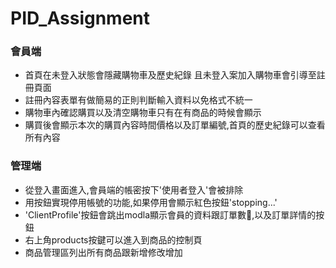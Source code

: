 # PID_Assignment
 ### 會員端
 - 首頁在未登入狀態會隱藏購物車及歷史紀錄 且未登入案加入購物車會引導至註冊頁面
 - 註冊內容表單有做簡易的正則判斷輸入資料以免格式不統一
 - 購物車內確認購買以及清空購物車只有在有商品的時候會顯示
 - 購買後會顯示本次的購買內容時間價格以及訂單編號,首頁的歷史紀錄可以查看所有內容
 ### 管理端
 - 從登入畫面進入,會員端的帳密按下'使用者登入'會被排除
 - 用按鈕實現停用帳號的功能,如果停用會顯示紅色按鈕'stopping...'
 - 'ClientProfile'按鈕會跳出modla顯示會員的資料跟訂單數,以及訂單詳情的按鈕
 - 右上角products按鍵可以進入到商品的控制頁
 - 商品管理區列出所有商品跟新增修改增加    